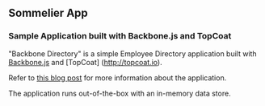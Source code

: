 ## Sommelier App ##

### Sample Application built with Backbone.js and TopCoat ###

"Backbone Directory" is a simple Employee Directory application built with [Backbone.js](http://backbonejs.org) and [TopCoat] (http://topcoat.io).

Refer to [this blog post](http://coenraets.org) for more information about the application.

The application runs out-of-the-box with an in-memory data store.
